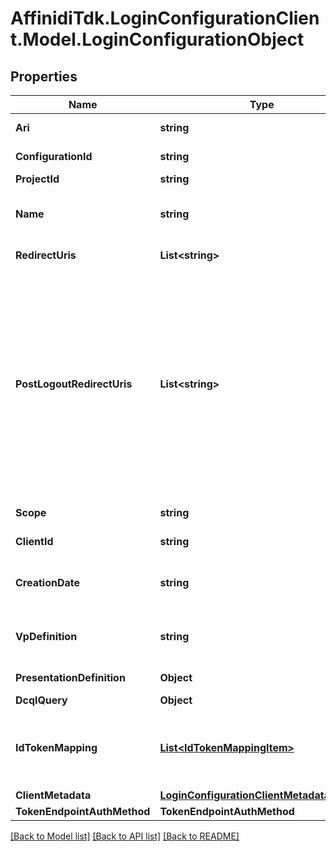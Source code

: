 # AffinidiTdk.LoginConfigurationClient.Model.LoginConfigurationObject

## Properties

Name | Type | Description | Notes
------------ | ------------- | ------------- | -------------
**Ari** | **string** | Configuration ari | 
**ConfigurationId** | **string** | Configuration id | [optional] 
**ProjectId** | **string** | Project id | 
**Name** | **string** | User defined login configuration name | 
**RedirectUris** | **List&lt;string&gt;** | OAuth 2.0 Redirect URIs | [optional] 
**PostLogoutRedirectUris** | **List&lt;string&gt;** | Post Logout Redirect URIs, Used to redirect the user&#39;s browser to a specified URL after the logout process is complete. Must match the domain, port, scheme of at least one of the registered redirect URIs | [optional] 
**Scope** | **string** | OAuth 2.0 Client Scope | [optional] 
**ClientId** | **string** | OAuth 2.0 Client ID | [optional] 
**CreationDate** | **string** | OAuth 2.0 Client Creation Date | 
**VpDefinition** | **string** | VP definition in JSON stringify format | [optional] 
**PresentationDefinition** | **Object** | Presentation Definition | [optional] 
**DcqlQuery** | **Object** | DCQL query | [optional] 
**IdTokenMapping** | [**List&lt;IdTokenMappingItem&gt;**](IdTokenMappingItem.md) | Fields name/path mapping between the vp_token and the id_token | 
**ClientMetadata** | [**LoginConfigurationClientMetadataOutput**](LoginConfigurationClientMetadataOutput.md) |  | 
**TokenEndpointAuthMethod** | **TokenEndpointAuthMethod** |  | 

[[Back to Model list]](../README.md#documentation-for-models) [[Back to API list]](../README.md#documentation-for-api-endpoints) [[Back to README]](../README.md)

